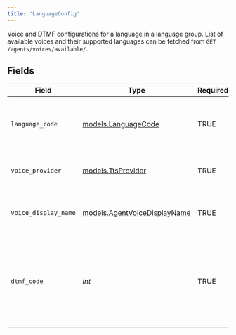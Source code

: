 ```yaml
---
title: 'LanguageConfig'
---
```


Voice and DTMF configurations for a language in a language group. List of available voices
and their supported languages can be fetched from `GET /agents/voices/available/`.


## Fields

| Field                                                                                        | Type                                                                                         | Required                                                                                     | Description                                                                                  | Example                                                                                      |
| -------------------------------------------------------------------------------------------- | -------------------------------------------------------------------------------------------- | -------------------------------------------------------------------------------------------- | -------------------------------------------------------------------------------------------- | -------------------------------------------------------------------------------------------- |
| `language_code`                                                                              | [models.LanguageCode](../models/languagecode.md)                                             | TRUE                                                                           | BCP 47 codes of languages that Syllable supports.                                            |                                                                                              |
| `voice_provider`                                                                             | [models.TtsProvider](../models/ttsprovider.md)                                               | TRUE                                                                           | TTS provider for an agent voice.                                                             |                                                                                              |
| `voice_display_name`                                                                         | [models.AgentVoiceDisplayName](../models/agentvoicedisplayname.md)                           | TRUE                                                                           | Display names of voices that Syllable supports.                                              |                                                                                              |
| `dtmf_code`                                                                                  | *int*                                                                                        | TRUE                                                                           | DTMF code that should be used for the language in the menu generated from the language group | 1                                                                                            |